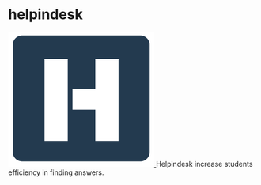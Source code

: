 # helpindesk
<a href = "https://www.helpindesk.com"> <img src = "images/helpindeskmini.png" alt = "Helpindesk"/> </a> Helpindesk increase students efficiency in finding answers.
